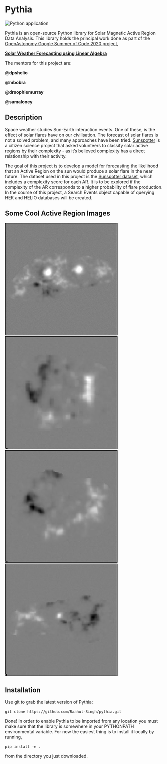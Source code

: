 Pythia
======
![Python application](https://github.com/Raahul-Singh/pythia/workflows/Python%20application/badge.svg)

Pythia is an open-source Python library for Solar Magnetic Active Region Data Analysis.
This library holds the principal work done as part of the [OpenAstonomy Google Summer of Code 2020 project](https://summerofcode.withgoogle.com/projects/#5503197600284672), 

[**Solar Weather Forecasting using Linear Algebra**](https://openastronomy.org/gsoc/gsoc2020/#/projects?project=space_weather_forecasting_using_linear_algebra)

The mentors for this project are:

@**dpshelio**

@**mbobra**

@**drsophiemurray**

@**samaloney**

Description
-----------
Space weather studies Sun-Earth interaction events. One of these, is the effect of solar flares have on our civilisation. The forecast of solar flares is not a solved problem, and many approaches have been tried. [Sunspotter](https://www.sunspotter.org/) is a citizen science project that asked volunteers to classify solar active regions by their complexity - as it’s believed complexity has a direct relationship with their activity.

The goal of this project is to develop a model for forecasting the likelihood that an Active Region on the sun would produce a solar flare in the near future. The dataset used in this project is the [Sunspotter dataset](https://zenodo.org/record/1478972#.XrUPH_HhU5l), which includes a complexity score for each AR. It is to be explored if the complexity of the AR corresponds to a higher probability of flare production. In the course of this project, a Search Events object capable of querying HEK and HELIO databases will be created.

Some Cool Active Region Images
------------------------------
![Image description](sample_data/AR/5397a56aa57caf04c6000001.jpg)
![Image description](sample_data/AR/5397a56ba57caf04c6000009.jpg)
![Image description](sample_data/AR/5397a56ba57caf04c6000013.jpg)
![Image description](sample_data/AR/5397b77ea57caf04c6066e07.jpg)

Installation
------------

Use git to grab the latest version of Pythia:

    git clone https://github.com/Raahul-Singh/pythia.git

Done! In order to enable Pythia to be imported from any location you must make
sure that the library is somewhere in your PYTHONPATH environmental variable.
For now the easiest thing is to install it locally by running,
```
pip install -e .
```
from the directory you just
downloaded.


